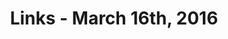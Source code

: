 ---
title: Links - March 16th, 2016
layout: links
category: links
articles:
  - title: The Amazon Tax
    author: Ben Thompson
    source: Stratechery
    url: https://stratechery.com/2016/the-amazon-tax/
    note: "An extremely bullish case from a former Amazon bear. Ben's writing is usually great, but this one takes the prize for clarity: connecting the dots from Bezos' famous letter to shareholders in 1997 to the beginnings of AWS in 2006, to today. A must read."
  - title: "Ping21: Earn Bitcoin by Monitoring Uptime and Latency"
    author: Tyler Pate, Andrew DeSantis, Eli Haims, David Harding, and Balaji S. Srinivasan
    source: Medium
    url: https://medium.com/@21/ping21-earn-bitcoin-by-monitoring-uptime-and-latency-807f212509f4
    note: Very seriously considering buying one of these. Seems like the investment would pay for itself with a few hours of tinkering.
  - title: The Era of Free Trade Might Be Over. That’s a Good Thing.
    author: Jared Bernstein
    source: The New York Times
    url: http://www.nytimes.com/2016/03/14/opinion/the-era-of-free-trade-might-be-over-thats-a-good-thing.html
  - title: Elegant Economic Theories Get Shoved Aside by Data
    author: Noah Smith
    source: Bloomberg View
    url: http://www.bloombergview.com/articles/2016-03-07/elegant-economic-theories-get-shoved-aside-by-data
  - title: Handful of Biologists Went Rogue and Published Directly to Internet
    author: Amy Harmon
    source: The New York Times
    note: "An interesting account of incentives at work. Nobel prize winners, and other already well-known scientist, do not care about the prestige of the important journals, so they get to publish directly. Young, unknown, scientists on the other hand, are stuck with the old, considerably inferior, publishing system to prove their worth."
    url: http://www.nytimes.com/2016/03/16/science/asap-bio-biologists-published-to-the-internet.html
  - title: "After Cash: All Fun and Games Until Somebody Loses a Bank Account"
    author: Megan McArdle
    source: Bloomberg View
    url: http://www.bloombergview.com/articles/2016-03-15/the-end-of-cash-and-the-rise-of-government-power
  - title: The Changing Value Of ARR
    author: Alex Wilhelm
    source: Mattermark
    url: https://mattermark.com/changing-value-of-arrrrrrrr/
    note: The article is awesome. The URL even more so.
  - title: On Trade, Angry Voters Have a Point
    author: Eduardo Porter
    source: The New York Times
    url: http://www.nytimes.com/2016/03/16/business/economy/on-trade-angry-voters-have-a-point.html
  - title: The macabre truth of gun control in the US is that toddlers kill more people than terrorists do
    author: Lindy West
    source: The Guardian
    url: http://www.theguardian.com/commentisfree/2016/mar/13/the-macabre-truth-of-gun-control-in-the-us-is-that-toddlers-kill-more-people-than-terrorists-do
    note: Some things about this country are still baffling to me.
---